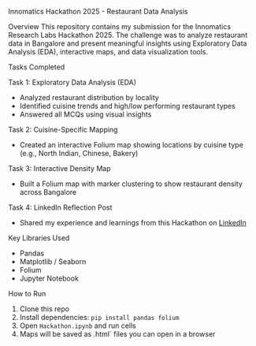 Innomatics Hackathon 2025 - Restaurant Data Analysis

Overview
This repository contains my submission for the Innomatics Research Labs Hackathon 2025. The challenge was to analyze restaurant data in Bangalore and present meaningful insights using Exploratory Data Analysis (EDA), interactive maps, and data visualization tools.

Tasks Completed

Task 1: Exploratory Data Analysis (EDA)
- Analyzed restaurant distribution by locality
- Identified cuisine trends and high/low performing restaurant types
- Answered all MCQs using visual insights

Task 2: Cuisine-Specific Mapping
- Created an interactive Folium map showing locations by cuisine type (e.g., North Indian, Chinese, Bakery)

Task 3: Interactive Density Map
- Built a Folium map with marker clustering to show restaurant density across Bangalore

Task 4: LinkedIn Reflection Post
- Shared my experience and learnings from this Hackathon on [LinkedIn](https://linkedin.com)


Key Libraries Used
- Pandas
- Matplotlib / Seaborn
- Folium
- Jupyter Notebook


How to Run
1. Clone this repo
2. Install dependencies: `pip install pandas folium`
3. Open `Hackathon.ipynb` and run cells
4. Maps will be saved as .html` files you can open in a browser
